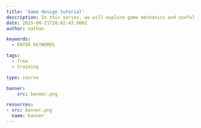 ```yaml
---
title: 'Game design tutorial'
description: In this series, we will explore game mechanics and useful concepts that will help you improve your game design skills.
date: 2015-08-21T20:02:43.000Z
author: nathan

keywords:
  - ENTER KEYWORDS

tags:
  - free
  - training

type: course

banner:
    src: banner.png

resources:
- src: banner.png
  name: banner
---
```

